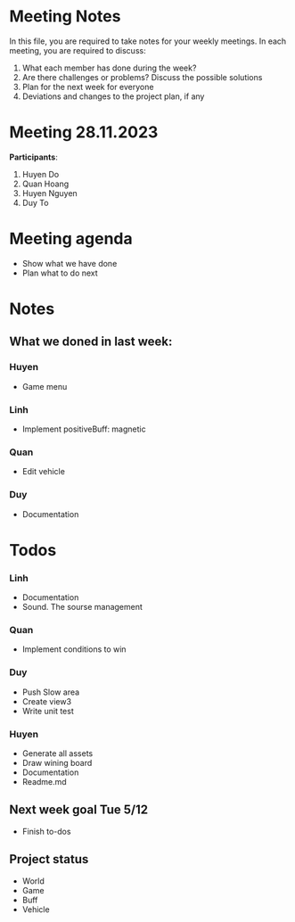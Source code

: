 # Meeting Notes
In this file, you are required to take notes for your weekly meetings. 
In each meeting, you are required to discuss:

1. What each member has done during the week?
2. Are there challenges or problems? Discuss the possible solutions
3. Plan for the next week for everyone
4. Deviations and changes to the project plan, if any

# Meeting 28.11.2023 

**Participants**:

1. Huyen Do
2. Quan Hoang
3. Huyen Nguyen
4. Duy To

# Meeting agenda
   - Show what we have done
   - Plan what to do next 
# Notes


## What we doned in last week: 

### Huyen 
- Game menu

### Linh 
- Implement positiveBuff: magnetic 

### Quan 
- Edit vehicle 

### Duy 
- Documentation 

# Todos

### Linh
- Documentation 
- Sound. The sourse management 

### Quan 
- Implement conditions to win

### Duy 
- Push Slow area
- Create view3 
- Write unit test 
  
### Huyen 
- Generate all assets
- Draw wining board 
- Documentation 
- Readme.md 

## Next week goal Tue 5/12
- Finish to-dos

## Project status  
- World 
- Game 
- Buff
- Vehicle  

